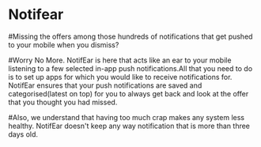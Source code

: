 # Notifear
#Missing the offers among those hundreds of notifications that get pushed to your mobile when you dismiss?

#Worry No More. NotifEar is here that acts like an ear to your mobile listening to a few selected in-app push notifications.All that you need to do is to set up apps for which you would like to receive notifications for. NotifEar ensures that your push notifications are saved and categorised(latest on top) for you to always get back and look at the offer that you thought you had missed.

#Also, we understand that having too much crap makes any system less healthy. NotifEar doesn't keep any way notification that is more than three days old.